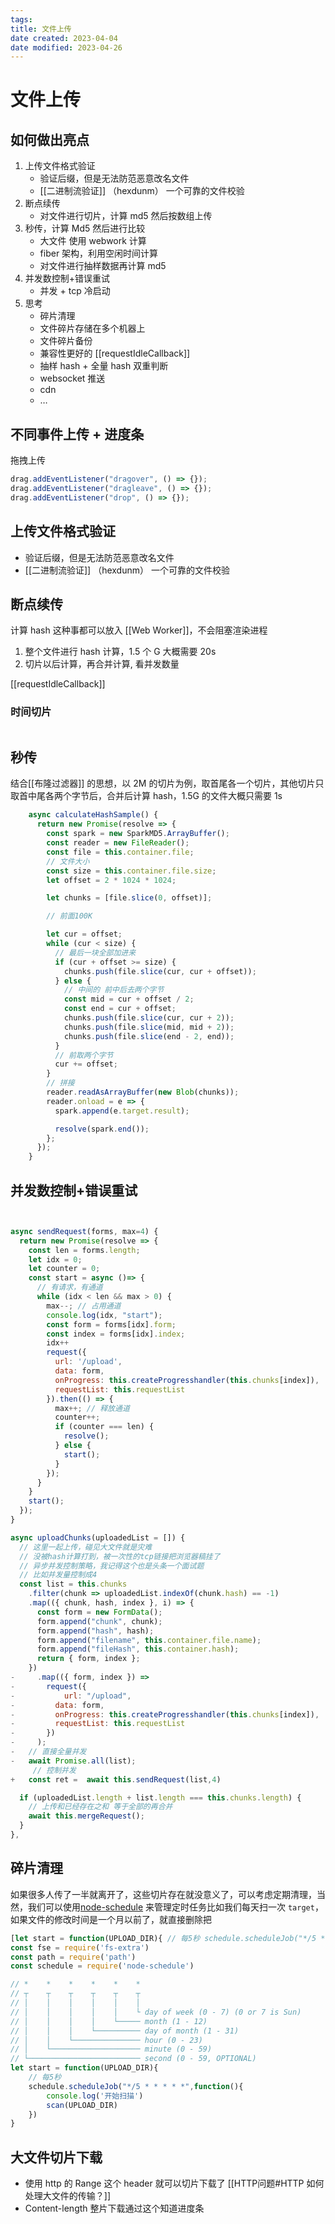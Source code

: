 ```yaml
---
tags:
title: 文件上传
date created: 2023-04-04
date modified: 2023-04-26
---
```


# 文件上传

## 如何做出亮点

1. 上传文件格式验证
   - 验证后缀，但是无法防范恶意改名文件
   - [[二进制流验证]] （hexdunm） 一个可靠的文件校验
2. 断点续传
   - 对文件进行切片，计算 md5 然后按数组上传
3. 秒传，计算 Md5 然后进行比较
   - 大文件 使用 webwork 计算
   - fiber 架构，利用空闲时间计算
   - 对文件进行抽样数据再计算 md5
4. 并发数控制+错误重试
   - 并发 + tcp 冷启动
5. 思考
   - 碎片清理
   - 文件碎片存储在多个机器上
   - 文件碎片备份
   - 兼容性更好的 [[requestIdleCallback]]
   - 抽样 hash + 全量 hash 双重判断
   - websocket 推送
   - cdn
   - …

## 不同事件上传 + 进度条

拖拽上传

```JavaScript
drag.addEventListener("dragover", () => {});
drag.addEventListener("dragleave", () => {});
drag.addEventListener("drop", () => {});
```

## 上传文件格式验证

- 验证后缀，但是无法防范恶意改名文件
- [[二进制流验证]] （hexdunm） 一个可靠的文件校验

## 断点续传

计算 hash 这种事都可以放入 [[Web Worker]]，不会阻塞渲染进程

1. 整个文件进行 hash 计算，1.5 个 G 大概需要 20s
2. 切片以后计算，再合并计算, 看并发数量

[[requestIdleCallback]]

### 时间切片

```js

```

## 秒传

结合[[布隆过滤器]] 的思想，以 2M 的切片为例，取首尾各一个切片，其他切片只取首中尾各两个字节后，合并后计算 hash，1.5G 的文件大概只需要 1s

```js
    async calculateHashSample() {
      return new Promise(resolve => {
        const spark = new SparkMD5.ArrayBuffer();
        const reader = new FileReader();
        const file = this.container.file;
        // 文件大小
        const size = this.container.file.size;
        let offset = 2 * 1024 * 1024;

        let chunks = [file.slice(0, offset)];

        // 前面100K

        let cur = offset;
        while (cur < size) {
          // 最后一块全部加进来
          if (cur + offset >= size) {
            chunks.push(file.slice(cur, cur + offset));
          } else {
            // 中间的 前中后去两个字节
            const mid = cur + offset / 2;
            const end = cur + offset;
            chunks.push(file.slice(cur, cur + 2));
            chunks.push(file.slice(mid, mid + 2));
            chunks.push(file.slice(end - 2, end));
          }
          // 前取两个字节
          cur += offset;
        }
        // 拼接
        reader.readAsArrayBuffer(new Blob(chunks));
        reader.onload = e => {
          spark.append(e.target.result);

          resolve(spark.end());
        };
      });
    }


```

## 并发数控制+错误重试

```js


async sendRequest(forms, max=4) {
  return new Promise(resolve => {
    const len = forms.length;
    let idx = 0;
    let counter = 0;
    const start = async ()=> {
      // 有请求，有通道
      while (idx < len && max > 0) {
        max--; // 占用通道
        console.log(idx, "start");
        const form = forms[idx].form;
        const index = forms[idx].index;
        idx++
        request({
          url: '/upload',
          data: form,
          onProgress: this.createProgresshandler(this.chunks[index]),
          requestList: this.requestList
        }).then(() => {
          max++; // 释放通道
          counter++;
          if (counter === len) {
            resolve();
          } else {
            start();
          }
        });
      }
    }
    start();
  });
}

async uploadChunks(uploadedList = []) {
  // 这里一起上传，碰见大文件就是灾难
  // 没被hash计算打到，被一次性的tcp链接把浏览器稿挂了
  // 异步并发控制策略，我记得这个也是头条一个面试题
  // 比如并发量控制成4
  const list = this.chunks
    .filter(chunk => uploadedList.indexOf(chunk.hash) == -1)
    .map(({ chunk, hash, index }, i) => {
      const form = new FormData();
      form.append("chunk", chunk);
      form.append("hash", hash);
      form.append("filename", this.container.file.name);
      form.append("fileHash", this.container.hash);
      return { form, index };
    })
-     .map(({ form, index }) =>
-       request({
-           url: "/upload",
-         data: form,
-         onProgress: this.createProgresshandler(this.chunks[index]),
-         requestList: this.requestList
-       })
-     );
-   // 直接全量并发
-   await Promise.all(list);
     // 控制并发
+   const ret =  await this.sendRequest(list,4)

  if (uploadedList.length + list.length === this.chunks.length) {
    // 上传和已经存在之和 等于全部的再合并
    await this.mergeRequest();
  }
},

```

## 碎片清理

如果很多人传了一半就离开了，这些切片存在就没意义了，可以考虑定期清理，当然，我们可以使用[node-schedule](https://link.juejin.cn/?target=https%3A%2F%2Fgithub.com%2Fnode-schedule%2Fnode-schedule " https://github.com/node-schedule/node-schedule") 来管理定时任务比如我们每天扫一次 `target`，如果文件的修改时间是一个月以前了，就直接删除把

```js
[let start = function(UPLOAD_DIR){ // 每5秒 schedule.scheduleJob("*/5 * * * * *",function(){ console.log('开始扫描') scan(UPLOAD_DIR) }) }](<// 为了方便测试，我改成每5秒扫一次， 过期1钟的删除做演示
const fse = require('fs-extra')
const path = require('path')
const schedule = require('node-schedule')

// *    *    *    *    *    *
// ┬    ┬    ┬    ┬    ┬    ┬
// │    │    │    │    │    │
// │    │    │    │    │    └ day of week (0 - 7) (0 or 7 is Sun)
// │    │    │    │    └───── month (1 - 12)
// │    │    │    └────────── day of month (1 - 31)
// │    │    └─────────────── hour (0 - 23)
// │    └──────────────────── minute (0 - 59)
// └───────────────────────── second (0 - 59, OPTIONAL)
let start = function(UPLOAD_DIR){
    // 每5秒
    schedule.scheduleJob("*/5 * * * * *",function(){
        console.log('开始扫描')
        scan(UPLOAD_DIR)
    })
}


```

## 大文件切片下载

- 使用 http 的 Range 这个 header 就可以切片下载了 [[HTTP问题#HTTP 如何处理大文件的传输？]]
- Content-length 整片下载通过这个知道进度条
